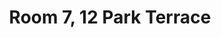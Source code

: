 ---
basin: 'No'
cudn: true
floor: Attic
grade: 5
images: []
living_room: 'Yes'
location: Park Terrace
name: '7'
network: Wireless Only
title: Room 7, 12 Park Terrace
---